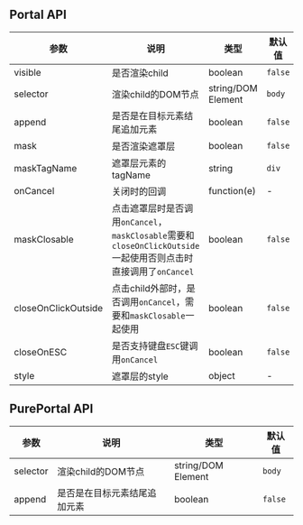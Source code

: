 ## Portal API

| 参数 | 说明 | 类型 | 默认值 |
| --- | --- | --- | --- |
| visible | 	是否渲染child | boolean | `false` |
| selector | 渲染child的DOM节点 | string/DOM Element | `body` |
| append | 是否是在目标元素结尾追加元素 | boolean | `false` |
| mask | 是否渲染遮罩层 | boolean | `false` |
| maskTagName | 遮罩层元素的tagName | string | `div` |
| onCancel | 关闭时的回调 | function(e) | - |
| maskClosable | 点击遮罩层时是否调用`onCancel`，`maskClosable`需要和`closeOnClickOutside`一起使用否则点击时直接调用了`onCancel` | boolean | `false` |
| closeOnClickOutside | 点击child外部时，是否调用`onCancel`，需要和`maskClosable`一起使用 | boolean | `false` |
| closeOnESC | 是否支持键盘`ESC`键调用`onCancel` | boolean | `false` |
| style | 遮罩层的style | object | - |

## PurePortal API
| 参数 | 说明 | 类型 | 默认值 |
| --- | --- | --- | --- |
| selector | 渲染child的DOM节点 | string/DOM Element | `body` |
| append | 是否是在目标元素结尾追加元素 | boolean | `false` |

